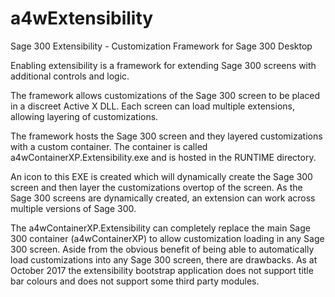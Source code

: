 # a4wExtensibility
Sage 300 Extensibility - Customization Framework for Sage 300 Desktop

Enabling extensibility is a framework for extending Sage 300 screens with additional controls and logic.

The framework allows customizations of the Sage 300 screen to be placed in a discreet Active X DLL.  Each screen can load multiple extensions, allowing layering of customizations.

The framework hosts the Sage 300 screen and they layered customizations with a custom container.  The container is called a4wContainerXP.Extensibility.exe and is hosted in the RUNTIME directory.

An icon to this EXE is created which will dynamically create the Sage 300 screen and then layer the customizations overtop of the screen.  As the Sage 300 screens are dynamically created, an extension can work across multiple versions of Sage 300.  

The a4wContainerXP.Extensibility can completely replace the main Sage 300 container (a4wContainerXP) to allow customization loading in any Sage 300 screen.  Aside from the obvious benefit of being able to automatically load customizations into any Sage 300 screen, there are drawbacks.  As at October 2017 the extensibility bootstrap application does not support title bar colours and does not support some third party modules.



